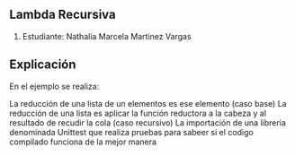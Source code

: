 ## Lambda Recursiva
1) Estudiante: Nathalia Marcela Martinez Vargas

## Explicación

En el ejemplo se realiza:

La reducción de una lista de un elementos es ese elemento (caso base)
La reducción de una lista es aplicar la función reductora a la cabeza y al resultado de recudir la cola (caso recursivo)
La importación de una libreria denominada Unittest que realiza pruebas para sabeer si el codigo compilado funciona de la mejor manera
